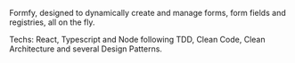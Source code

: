 Formfy, designed to dynamically create and manage forms, form fields and registries, all on the fly.

Techs: React, Typescript and Node following TDD, Clean Code, Clean Architecture and several Design Patterns.
